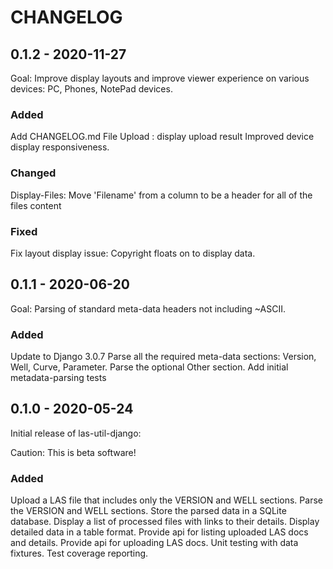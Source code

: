 # CHANGELOG


## 0.1.2 - 2020-11-27

Goal: Improve display layouts and improve viewer experience on various devices: PC, Phones, NotePad devices.

### Added

Add CHANGELOG.md
File Upload : display upload result
Improved device display responsiveness.

### Changed
Display-Files: Move 'Filename' from a column to be a header for all of the files content

### Fixed
Fix layout display issue: Copyright floats on to display data.


## 0.1.1 - 2020-06-20

Goal: Parsing of standard meta-data headers not including ~ASCII.

### Added

Update to Django 3.0.7
Parse all the required meta-data sections: Version, Well, Curve, Parameter.
Parse the optional Other section.
Add initial metadata-parsing tests


## 0.1.0 - 2020-05-24

Initial release of las-util-django:

Caution: This is beta software!

### Added

Upload a LAS file that includes only the VERSION and WELL sections.
Parse the VERSION and WELL sections.
Store the parsed data in a SQLite database.
Display a list of processed files with links to their details.
Display detailed data in a table format.
Provide api for listing uploaded LAS docs and details.
Provide api for uploading LAS docs.
Unit testing with data fixtures.
Test coverage reporting.
